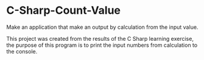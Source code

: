 # C-Sharp-Count-Value
Make an application that make an output by calculation from the input value.

This project was created from the results of the C Sharp learning exercise, 
the purpose of this program is to print the input numbers from calculation to the console.

